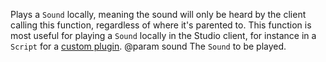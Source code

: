 Plays a `Sound` locally, meaning the sound will only be heard by the client calling this function, regardless of where it's parented to. This function is most useful for playing a `Sound` locally in the Studio client, for instance in a `Script` for a [custom plugin](https://developer.roblox.com/search#stq=Intro%20to%20Plugins).
@param sound The `Sound` to be played.